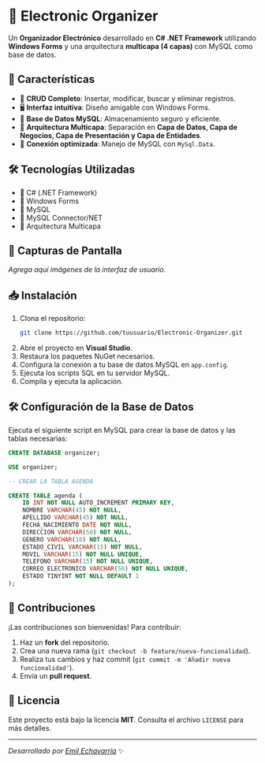 # 📒 Electronic Organizer

Un **Organizador Electrónico** desarrollado en **C# .NET Framework** utilizando **Windows Forms** y una arquitectura **multicapa (4 capas)** con MySQL como base de datos.

## 🚀 Características
- 📌 **CRUD Completo**: Insertar, modificar, buscar y eliminar registros.
- 🖥 **Interfaz intuitiva**: Diseño amigable con Windows Forms.
- 💾 **Base de Datos MySQL**: Almacenamiento seguro y eficiente.
- 📂 **Arquitectura Multicapa**: Separación en **Capa de Datos, Capa de Negocios, Capa de Presentación y Capa de Entidades**.
- 🔌 **Conexión optimizada**: Manejo de MySQL con `MySql.Data`.

## 🛠️ Tecnologías Utilizadas
- 🔹 C# (.NET Framework)
- 🔹 Windows Forms
- 🔹 MySQL
- 🔹 MySQL Connector/NET
- 🔹 Arquitectura Multicapa

## 📸 Capturas de Pantalla
_Agrega aquí imágenes de la interfaz de usuario._

## 📥 Instalación
1. Clona el repositorio:
   ```sh
   git clone https://github.com/tuusuario/Electronic-Organizer.git
   ```
2. Abre el proyecto en **Visual Studio**.
3. Restaura los paquetes NuGet necesarios.
4. Configura la conexión a tu base de datos MySQL en `app.config`.
5. Ejecuta los scripts SQL en tu servidor MySQL.
6. Compila y ejecuta la aplicación.

## 🛠 Configuración de la Base de Datos
Ejecuta el siguiente script en MySQL para crear la base de datos y las tablas necesarias:

```sql
CREATE DATABASE organizer;

USE organizer;

-- CREAR LA TABLA AGENDA

CREATE TABLE agenda (
    ID INT NOT NULL AUTO_INCREMENT PRIMARY KEY,
    NOMBRE VARCHAR(45) NOT NULL,
    APELLIDO VARCHAR(45) NOT NULL,
    FECHA_NACIMIENTO DATE NOT NULL,
    DIRECCION VARCHAR(50) NOT NULL,
    GENERO VARCHAR(10) NOT NULL,
    ESTADO_CIVIL VARCHAR(15) NOT NULL,
    MOVIL VARCHAR(15) NOT NULL UNIQUE,
    TELEFONO VARCHAR(15) NOT NULL UNIQUE,
    CORREO_ELECTRONICO VARCHAR(50) NOT NULL UNIQUE,
	ESTADO TINYINT NOT NULL DEFAULT 1
);

```

## 🤝 Contribuciones
¡Las contribuciones son bienvenidas! Para contribuir:
1. Haz un **fork** del repositorio.
2. Crea una nueva rama (`git checkout -b feature/nueva-funcionalidad`).
3. Realiza tus cambios y haz commit (`git commit -m 'Añadir nueva funcionalidad'`).
4. Envía un **pull request**.

## 📝 Licencia
Este proyecto está bajo la licencia **MIT**. Consulta el archivo `LICENSE` para más detalles.

---
_Desarrollado por [Emil Echavarria](https://github.com/EmilEchavarria)_ ✨
